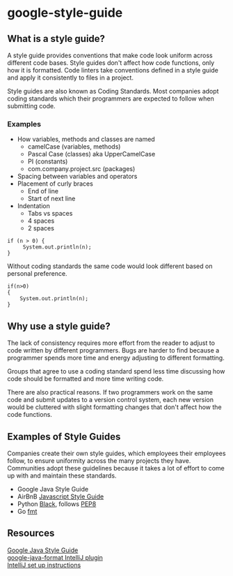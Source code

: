 # google-style-guide

## What is a style guide?

A style guide provides conventions that make code look uniform across different code bases. Style guides don't affect how code functions, only how it is formatted. Code linters take conventions defined in a style guide and apply it consistently to files in a project.

Style guides are also known as Coding Standards. Most companies adopt coding standards which their programmers are expected to follow when submitting code.

### Examples

  - How variables, methods and classes are named
    - camelCase (variables, methods)
    - Pascal Case (classes) aka UpperCamelCase
    - PI (constants)
    - com.company.project.src (packages)
  - Spacing between variables and operators
  - Placement of curly braces
    - End of line
    - Start of next line
  - Indentation
    - Tabs vs spaces
    - 4 spaces
    - 2 spaces

```
if (n > 0) {
     System.out.println(n);
}
```

Without coding standards the same code would look different based on personal preference.

    if(n>0)
    {
        System.out.println(n);
    }

## Why use a style guide?

The lack of consistency requires more effort from the reader to adjust to code written by different programmers. Bugs are harder to find because a programmer spends more time and energy adjusting to different formatting.

Groups that agree to use a coding standard spend less time discussing how code should be formatted and more time writing code.

There are also practical reasons. If two programmers work on the same code and submit updates to a version control system, each new version would be cluttered with slight formatting changes that don't affect how the code functions.

## Examples of Style Guides

Companies create their own style guides, which employees their employees follow, to ensure uniformity across the many projects they have. Communities adopt these guidelines because it takes a lot of effort to come up with and maintain these standards.

  - Google Java Style Guide
  - AirBnB [Javascript Style Guide](https://github.com/airbnb/javascript)
  - Python [Black](https://pypi.org/project/black/), follows [PEP8](https://peps.python.org/pep-0008/)
  - Go [fmt](https://go.dev/blog/gofmt)

## Resources
[Google Java Style Guide](https://google.github.io/styleguide/javaguide.html)  
[google-java-format IntelliJ plugin](https://plugins.jetbrains.com/plugin/8527-google-java-format)  
[IntelliJ set up instructions](https://github.com/google/google-java-format/blob/master/README.md#intellij-android-studio-and-other-jetbrains-ides)

